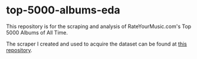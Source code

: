 # top-5000-albums-eda

This repository is for the scraping and analysis of RateYourMusic.com's Top 5000 Albums of All Time.

The scraper I created and used to acquire the dataset can be found at [this repository](https://github.com/michaelabryant/rateyourmusic-scraper).
